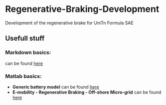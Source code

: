 # Regenerative-Braking-Development
Development of the regenerative brake for UniTn Formula SAE



## Usefull stuff
### Markdown basics:
can be found [here](https://www.markdownguide.org/basic-syntax/)
### Matlab basics:
- **Generic battery model** can be found [here](https://www.mathworks.com/help/sps/powersys/ref/battery.html;jsessionid=84a6e893e970a46d6e4878e6924d)
- **E-mobility - Regenerative Braking - Off-shore Micro-grid** can be found [here](https://it.mathworks.com/matlabcentral/fileexchange/62092-e-mobility-regenerative-braking-off-shore-micro-grid)